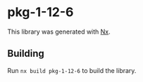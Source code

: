# pkg-1-12-6

This library was generated with [Nx](https://nx.dev).

## Building

Run `nx build pkg-1-12-6` to build the library.
